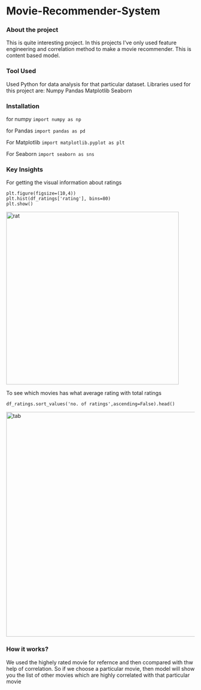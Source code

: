 # Movie-Recommender-System

### About the project
This is quite interesting project.
In this projects I've only used feature engineering and correlation method to make a movie recommender.
This is content based model.

### Tool Used
Used Python for data analysis for that particular dataset. Libraries used for this project are:
Numpy
Pandas
Matplotlib
Seaborn

### Installation
for numpy
```import numpy as np```


for Pandas
```import pandas as pd```


For Matplotlib
```import matplotlib.pyplot as plt```


For Seaborn
```import seaborn as sns```


### Key Insights

For getting the visual information about ratings

```
plt.figure(figsize=(10,4))
plt.hist(df_ratings['rating'], bins=80)
plt.show()
```


<img width="461" alt="rat" src="https://user-images.githubusercontent.com/69238621/140750786-e454b488-3971-411b-85a6-125e3b02af81.PNG">


To see which movies has what average rating with total ratings

```
df_ratings.sort_values('no. of ratings',ascending=False).head()
```
<img width="600" alt="tab" src="https://user-images.githubusercontent.com/69238621/140751745-f8569fac-af55-413b-b266-4b291d2c6f34.PNG">

### How it works?
We used the highely rated movie for refernce and then ccompared with thw help of correlation. So if we choose a particular movie, then model will show you the list of other movies which are highly correlated with that particular movie
